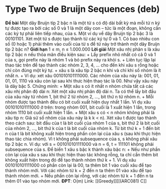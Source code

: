 # Type Two de Bruijn Sequences (deb)
**Đề bài**
Một dãy Bruijn típ 2 bậc n là một từ s có độ dài bất kỳ mà mỗi từ n ký tự được tạo ra bởi các số 0 và 1 là một dãy con – tức là một đoạn, không cần các ký tự phải liên tiếp nhau, của s. Một ví dụ về dãy Bruijn típ 2 bậc 3 là 00101101. Xét một từ s được tạo thành từ các ký tự 0 và 1. Có bao nhiêu con số (0 hoặc 1) phải thêm vào cuối của từ s để từ này trở thành một dãy Bruijn tip 2 bậc n?
**Giới hạn**
1 ≤ m, n ≤ 1.000.000
**Lời giải**
Một xâu nhị phân s là xâu tip 2 bậc n nếu thỏa mãn điều kiện sau: 
	+ Lấy prefix nhỏ nhất có cả 0 và 1 của s, gọi prefix này là nhóm 1 và bỏ prefix này ra khỏi s. 
	+ Liên tục lặp lại thao tác trên để tạo thành các nhóm 2, 3, 4, ... cho đến khi xâu s rỗng hoặc chỉ còn đúng một ký tự.
	+ xâu s là xâu tip 2 bậc n khi và chỉ khi số nhóm là ít nhất n.
	+ Ví dụ: xét xâu 001010101111000. Các nhóm của xâu này là: 001, 01, 01, 01, 1110 và xâu còn lại sau khi thưc hiện thao tác là 00. Như vậy xâu này là dãy bậc 5.
Chứng minh: 
	+ Một xâu s có ít nhất n nhóm chứa tất cả các xâu nhị phân độ dài n: Xét một xâu nhị phân độ dài n. Ta có thể lấy bit đầu của xâu này từ nhóm 1, bit thứ 2 từ nhóm 2, ..., bit thứ n từ nhóm n.
	+ Mỗi nhóm được tạo thành đều có bit cuối xuất hiện duy nhất 1 lần.  Ví dụ xâu 001010101111000 ở trên: trong nhóm 001, bit cuối là 1 xuất hiện 1 lần, trong nhóm 1110 bit cuối xuất hiện 1 lần.
	+ Một xâu s có < n nhóm không phải là xâu tip n: Giả sử số nhóm của xâu này là k k < n). Xét xâu t được tạo thành theo cách sau: bit đầu của t là bit cuối của nhóm 1 của s, bit thứ 2 là bit cuối của nhóm 2, ..., bit thứ k của t là bit cuối của nhóm k. Từ bit thứ k + 1 đến bit n của t là bit không xuất hiện trong phần còn lại của xâu s (sau khi thực hiện thao tác chia nhóm). Vì t không phải subsequence của s, s không phải xâu tip 2 bậc n. Ví dụ: với s = 001010101111000 và n = 6, t = 111101 không phải subsequence của s.
Để biến 1 xâu s bậc k thành xâu bậc n: 
	+ Nếu như phần còn lại của xâu s sau khi thực hiện thao tác không rỗng, ta chỉ cần thêm bit không xuất hiện trong đó để tạo thành nhóm thứ k + 1. Ví dụ xâu 001010101111000 có phần còn lại là 00, ta thêm bit 1 vào cuối xâu để tạo thành nhóm mới. Với các nhóm từ k + 2 đến n ta thêm 01 vào xâu để tạo thành nhóm mới.
	+ Nếu phần còn lại rỗng, với các nhóm từ k + 1 đến n ta thêm 01 vào tạo nhóm mới.
**ĐPT**: O(m)
Link: [[Greedy]][[(ARC081) C]]